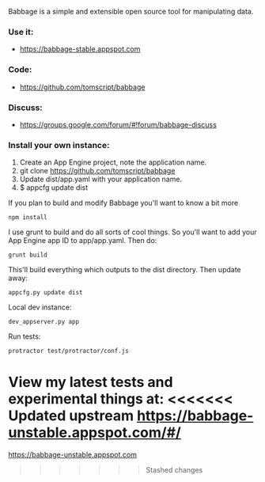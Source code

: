 Babbage is a simple and extensible open source tool for manipulating data.

### Use it: ###
- https://babbage-stable.appspot.com

### Code: ###
- https://github.com/tomscript/babbage

### Discuss: ###
- https://groups.google.com/forum/#!forum/babbage-discuss

### Install your own instance: ###
1. Create an App Engine project, note the application name.
2. git clone https://github.com/tomscript/babbage
3. Update dist/app.yaml with your application name.
4. $ appcfg update dist


If you plan to build and modify Babbage you'll want to know a bit more

```
npm install
```

I use grunt to build and do all sorts of cool things. So you'll want to add your App Engine app ID to app/app.yaml. Then do:

```
grunt build
```

This'll build everything which outputs to the dist directory. Then update away:

```
appcfg.py update dist
```

Local dev instance:
```
dev_appserver.py app
```

Run tests:
```
protractor test/protractor/conf.js
```

View my latest tests and experimental things at:
<<<<<<< Updated upstream
https://babbage-unstable.appspot.com/#/
=======
https://babbage-unstable.appspot.com
>>>>>>> Stashed changes
